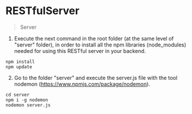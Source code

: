 # RESTfulServer
> Server 

1. Execute the next command in the root folder (at the same level of "server" folder), in order to install all the npm libraries (node_modules) needed for using this RESTful server in your backend.

```
npm install
npm update
```

2. Go to the folder "server" and execute the server.js file with the tool nodemon (https://www.npmjs.com/package/nodemon).

```
cd server
npm i -g nodemon
nodemon server.js
```

